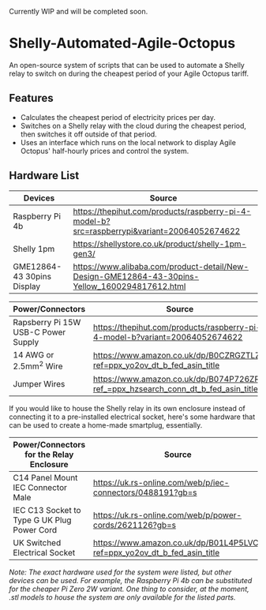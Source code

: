 Currently WIP and will be completed soon.

# Shelly-Automated-Agile-Octopus
An open-source system of scripts that can be used to automate a Shelly relay to switch on during the cheapest period of your Agile Octopus tariff.

## Features
- Calculates the cheapest period of electricity prices per day.
- Switches on a Shelly relay with the cloud during the cheapest period, then switches it off outside of that period.
- Uses an interface which runs on the local network to display Agile Octopus' half-hourly prices and control the system.

## Hardware List


|Devices|Source|
---------|------
|Raspberry Pi 4b| https://thepihut.com/products/raspberry-pi-4-model-b?src=raspberrypi&variant=20064052674622|
|Shelly 1pm| https://shellystore.co.uk/product/shelly-1pm-gen3/|
|GME12864-43 30pins Display| https://www.alibaba.com/product-detail/New-Design-GME12864-43-30pins-Yellow_1600294817612.html|


|Power/Connectors|Source|
-----|-----
|Rapsberry Pi 15W USB-C Power Supply|https://thepihut.com/products/raspberry-pi-4-model-b?variant=20064052674622|
|14 AWG or 2.5mm<sup>2</sup> Wire|https://www.amazon.co.uk/dp/B0CZRGZTLZ?ref=ppx_yo2ov_dt_b_fed_asin_title|
|Jumper Wires|https://www.amazon.co.uk/dp/B074P726ZR?ref_=ppx_hzsearch_conn_dt_b_fed_asin_title_1|


If you would like to house the Shelly relay in its own enclosure instead of connecting it to a pre-installed electrical socket, here's some hardware that can be used to create a home-made smartplug, essentially.

|Power/Connectors for the Relay Enclosure|Source|
----|-----
|C14 Panel Mount IEC Connector Male|https://uk.rs-online.com/web/p/iec-connectors/0488191?gb=s|
|IEC C13 Socket to Type G UK Plug Power Cord|https://uk.rs-online.com/web/p/power-cords/2621126?gb=s|
|UK Switched Electrical Socket|https://www.amazon.co.uk/dp/B01L4P5LVC?ref=ppx_yo2ov_dt_b_fed_asin_title|




*Note: The exact hardware used for the system were listed, but other devices can be used. For example, the Raspberry Pi 4b can be substituted for the cheaper Pi Zero 2W variant. One thing to consider, at the moment, .stl models to house the system are only available for the listed parts.*





